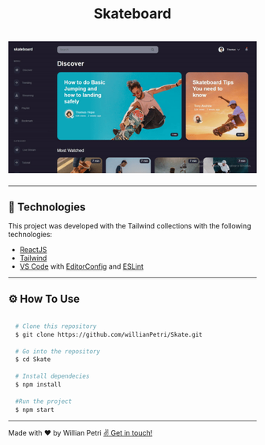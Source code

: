 <h1 align="center">
  Skateboard
</h1>

<h1 align="center">
  <img src="./public/github/skate.gif">
</h1>

---

## 🚀 Technologies

This project was developed with the Tailwind collections with the following technologies:

- [ReactJS](https://reactjs.org)
- [Tailwind](https://tailwindcss.com/)
- [VS Code](https://code.visualstudio.com/) with [EditorConfig](https://marketplace.visualstudio.com/items?itemName=EditorConfig.EditorConfig) and [ESLint](https://marketplace.visualstudio.com/items?itemName=dbaeumer.vscode-eslint)

---

## ⚙️ How To Use

```bash

  # Clone this repository
  $ git clone https://github.com/willianPetri/Skate.git

  # Go into the repository
  $ cd Skate

  # Install dependecies
  $ npm install

  #Run the project
  $ npm start
```

---

Made with ❤ by Willian Petri  [✌ Get in touch!](https://www.linkedin.com/in/willian-petri-84a935135/)
